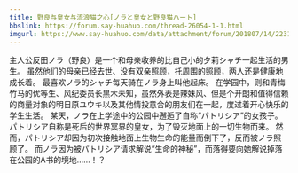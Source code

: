 ```yaml
---
title: 野良与皇女与流浪猫之心[ノラと皇女と野良猫ハート]
bbslink: https://forum.say-huahuo.com/thread-26054-1-1.html
imgurl: https://www.say-huahuo.com/data/attachment/forum/201807/14/223132v5d6091ov0djd1vj.png
---
```


主人公反田ノラ（野良）是一个和母亲收养的比自己小的夕莉シャチ一起生活的男生。
虽然他们的母亲已经去世、没有双亲照顾，托周围的照顾，两人还是健康地成长着。
最喜欢ノラ的シャチ每天骑在ノラ身上叫他起床。
在学园中，则和青梅竹马的优等生、风纪委员长黒木未知，虽然外表是辣妹风、但是个开朗和值得信赖的商量对象的明日原ユウキ以及其他情投意合的朋友们在一起，度过着开心快乐的学生生活。
某天，ノラ在上学途中的公园中邂逅了自称“パトリシア”的女孩子。
パトリシア自称是死后的世界冥界的皇女，为了毁灭地面上的一切生物而来。
然而，パトリシア却因为初次接触地面上生物生命的能量而倒下了，反而被ノラ照顾了。
而ノラ因为被パトリシア请求解说“生命的神秘”，而落得要向她解说掉落在公园的A书的境地……！？<!--more-->
